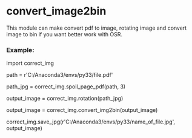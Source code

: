 # convert_image2bin
This module can make convert pdf to image, rotating image and convert image to bin if you want better work with OSR.
### Example:
import correct_img


path = r'C:/Anaconda3/envs/py33/file.pdf'

path_jpg = correct_img.spoil_page_pdf(path, 3)

output_image = correct_img.rotation(path_jpg)

output_image = correct_img.convert_img2bin(output_image)

correct_img.save_jpg(r'C:/Anaconda3/envs/py33/name_of_file.jpg', output_image) 
